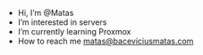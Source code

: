 -  Hi, I’m @Matas
-  I’m interested in servers
-  I’m currently learning Proxmox
-  How to reach me matas@baceviciusmatas.com

<!---
baceviciusmatas/baceviciusmatas is a ✨ special ✨ repository because its `README.md` (this file) appears on your GitHub profile.
You can click the Preview link to take a look at your changes.
--->
